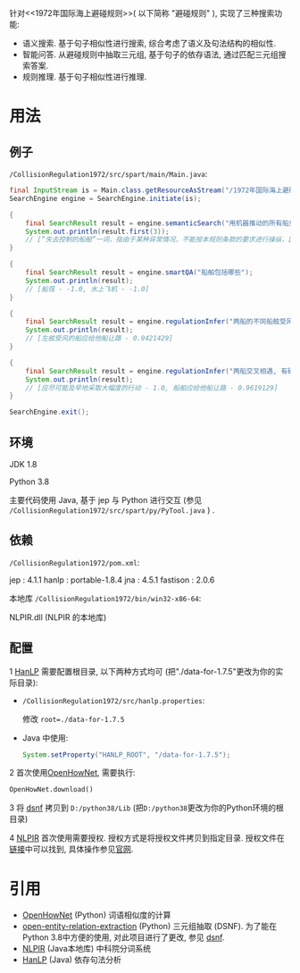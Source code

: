 针对<<1972年国际海上避碰规则>>( 以下简称 "避碰规则" ), 实现了三种搜索功能: 

- 语义搜索. 基于句子相似性进行搜索, 综合考虑了语义及句法结构的相似性.
- 智能问答. 从避碰规则中抽取三元组, 基于句子的依存语法, 通过匹配三元组搜索答案.
- 规则推理. 基于句子相似性进行推理.

# 用法

## 例子

`/CollisionRegulation1972/src/spart/main/Main.java`:

```java
final InputStream is = Main.class.getResourceAsStream("/1972年国际海上避碰规则.txt");
SearchEngine engine = SearchEngine.initiate(is);

{
    final SearchResult result = engine.semanticSearch("用机器推动的所有船只");
    System.out.println(result.first(3)); 
    // [“失去控制的船舶”一词，指由于某种异常情况，不能按本规则条款的要求进行操纵，因而不能给他船让路的船舶。 - 0.67745, “机动船”一词，指用机器推进的任何船舶。 - 0.62785643, 从事捕鱼的船舶，不应妨碍按通航分道行驶的任何船舶的通行。 - 0.5829313]
}

{
    final SearchResult result = engine.smartQA("船舶包括哪些");
    System.out.println(result);
    // [船筏 - -1.0, 水上飞机 - -1.0]
}		

{
    final SearchResult result = engine.regulationInfer("两船的不同船舷受风");
    System.out.println(result);
    // [左舷受风的船应给他船让路 - 0.9421429]
}

{
    final SearchResult result = engine.regulationInfer("两船交叉相遇, 有碰撞危险, 他船在本船右舷");
    System.out.println(result);
    // [应尽可能及早地采取大幅度的行动 - 1.0, 船舶应给他船让路 - 0.9619129]
}

SearchEngine.exit();
```

## 环境

JDK 1.8

Python 3.8

主要代码使用 Java, 基于 jep 与 Python 进行交互 (参见 `/CollisionRegulation1972/src/spart/py/PyTool.java` ) .

## 依赖

`/CollisionRegulation1972/pom.xml`:

jep : 4.1.1
hanlp : portable-1.8.4
jna : 4.5.1
fastison : 2.0.6

本地库 `/CollisionRegulation1972/bin/win32-x86-64`:

NLPIR.dll (NLPIR 的本地库)

## 配置

1 [HanLP](https://github.com/hankcs/HanLP) 需要配置根目录, 以下两种方式均可 (把"./data-for-1.7.5"更改为你的实际目录):

- `/CollisionRegulation1972/src/hanlp.properties`:

  修改 `root=./data-for-1.7.5` 

- Java 中使用: 

  ```java
  System.setProperty("HANLP_ROOT", "/data-for-1.7.5");
  ```

2 首次使用[OpenHowNet](https://github.com/thunlp/OpenHowNet), 需要执行:

```Python
OpenHowNet.download()
```

3 将 [dsnf](https://github.com/Megre/dsnf) 拷贝到 `D:/python38/Lib` (把`D:/python38`更改为你的Python环境的根目录)

4 [NLPIR](https://github.com/NLPIR-team/NLPIR) 首次使用需要授权. 授权方式是将授权文件拷贝到指定目录. 授权文件在[链接](https://github.com/NLPIR-team/NLPIR)中可以找到, 具体操作参见[官网](https://github.com/NLPIR-team/NLPIR).

# 引用

- [OpenHowNet](https://github.com/thunlp/OpenHowNet) (Python) 词语相似度的计算
- [open-entity-relation-extraction](https://github.com/lemonhu/open-entity-relation-extraction) (Python) 三元组抽取 (DSNF). 为了能在Python 3.8中方便的使用, 对此项目进行了更改, 参见 [dsnf](https://github.com/Megre/dsnf).
- [NLPIR](https://github.com/NLPIR-team/NLPIR) (Java本地库) 中科院分词系统
- [HanLP](https://github.com/hankcs/HanLP) (Java) 依存句法分析

